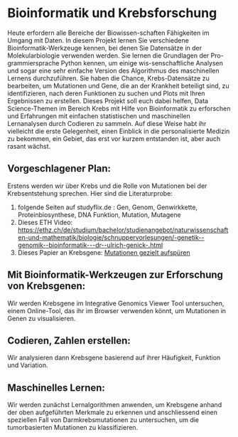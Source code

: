 # Bioinformatik und Krebsforschung 
Heute erfordern alle Bereiche der Biowissen-schaften Fähigkeiten im Umgang mit Daten. In diesem Projekt lernen Sie verschiedene Bioinformatik-Werkzeuge kennen, bei denen Sie Datensätze in der Molekularbiologie verwenden werden. Sie lernen die Grundlagen der Pro-grammiersprache Python kennen, um einige wis-senschaftliche Analysen und sogar eine sehr einfache Version des Algorithmus des maschinellen Lernens durchzuführen. Sie haben die Chance, Krebs-Datensätze zu bearbeiten, um Mutationen und Gene, die an der Krankheit beteiligt sind, zu identifizieren, nach deren Funktionen zu suchen und Plots mit Ihren Ergebnissen zu erstellen. Dieses Projekt soll euch dabei helfen, Data Science-Themen im Bereich Krebs mit Hilfe von Bioinformatik zu erforschen und Erfahrungen mit einfachen statistischen und maschinellen Lernanalysen durch Codieren zu sammeln. Auf diese Weise habt ihr vielleicht die erste Gelegenheit, einen Einblick in die personalisierte Medizin zu bekommen, ein Gebiet, das erst vor kurzem entstanden ist, aber auch rasant wächst. 

## Vorgeschlagener Plan:
Erstens werden wir über Krebs und die Rolle von Mutationen bei der Krebsentstehung sprechen. Hier sind die Literaturprobe:
1) folgende Seiten auf studyflix.de : Gen, Genom, Genwirkkette, Proteinbiosynthese, DNA Funktion, Mutation, Mutagene
2) Dieses ETH Video: https://ethz.ch/de/studium/bachelor/studienangebot/naturwissenschaften-und-mathematik/biologie/schnuppervorlesungen/-genetik--genomik--bioinformatik---dr--ulrich-genick-.html
3) Dieses Papier an Krebsgene: [Mutationen gezielt aufspüren](https://www.organische-chemie.ch/chemie/2007feb/mutationen.shtm)

## Mit Bioinformatik-Werkzeugen zur Erforschung von Krebsgenen:
Wir werden Krebsgene im Integrative Genomics Viewer Tool untersuchen, einem Online-Tool, das ihr im Browser verwenden könnt, um Mutationen in Genen zu visualisieren. 

## Codieren, Zahlen erstellen:
Wir analysieren dann Krebsgene basierend auf ihrer Häufigkeit, Funktion und Variation. 

## Maschinelles Lernen:
Wir werden zunächst Lernalgorithmen anwenden, um Krebsgene anhand der oben aufgeführten Merkmale zu erkennen und anschliessend einen speziellen Fall von Darmkrebsmutationen zu untersuchen, um die tumorbasierten Mutationen zu klassifizieren. 
